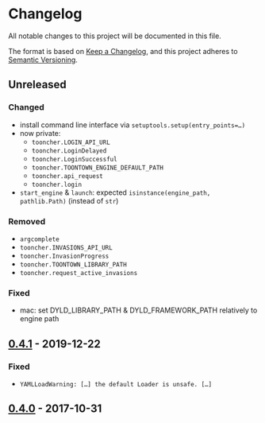 # Changelog
All notable changes to this project will be documented in this file.

The format is based on [Keep a Changelog](https://keepachangelog.com/en/1.0.0/),
and this project adheres to [Semantic Versioning](https://semver.org/spec/v2.0.0.html).

## Unreleased
### Changed
- install command line interface via `setuptools.setup(entry_points=…)`
- now private:
  - `tooncher.LOGIN_API_URL`
  - `tooncher.LoginDelayed`
  - `tooncher.LoginSuccessful`
  - `tooncher.TOONTOWN_ENGINE_DEFAULT_PATH`
  - `tooncher.api_request`
  - `tooncher.login`
- `start_engine` & `launch`: expected `isinstance(engine_path, pathlib.Path)`
  (instead of `str`)

### Removed
- `argcomplete`
- `tooncher.INVASIONS_API_URL`
- `tooncher.InvasionProgress`
- `tooncher.TOONTOWN_LIBRARY_PATH`
- `tooncher.request_active_invasions`

### Fixed
- mac: set DYLD_LIBRARY_PATH & DYLD_FRAMEWORK_PATH relatively to engine path

## [0.4.1] - 2019-12-22
### Fixed
- `YAMLLoadWarning: […] the default Loader is unsafe. […]`

## [0.4.0] - 2017-10-31

[Unreleased]: https://github.com/fphammerle/tooncher/compare/0.4.1...HEAD
[0.4.1]: https://github.com/fphammerle/tooncher/compare/0.4.0...0.4.1
[0.4.0]: https://github.com/fphammerle/tooncher/compare/0.3.1...0.4.0
